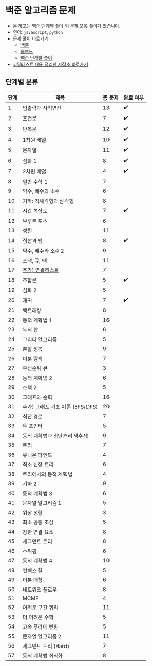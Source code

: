# 백준 알고리즘 문제

- 본 레포는 백준 단계별 풀이 외 문제 모음 풀이가 있습니다.
- 언어: `javascript`, `python`
- 문제 풀이 바로가기
  - [백준](https://www.acmicpc.net/)
  - [솔브드](https://solved.ac/)
  - [백준 단계별 풀이](https://www.acmicpc.net/step)
- [코딩테스트 내용 정리한 저장소 바로가기](https://github.com/devellybutton/CodingTest-Javascript)

## 단계별 분류

| 단계 | 제목                                                                            | 총 문제 | 완료 여부 |
| ---- | ------------------------------------------------------------------------------- | ------- | --------- |
| 1    | 입출력과 사칙연산                                                               | 13      | ✔️        |
| 2    | 조건문                                                                          | 7       | ✔️        |
| 3    | 반복문                                                                          | 12      | ✔️        |
| 4    | 1차원 배열                                                                      | 10      | ✔️        |
| 5    | 문자열                                                                          | 11      | ✔️        |
| 6    | 심화 1                                                                          | 8       | ✔️        |
| 7    | 2차원 배열                                                                      | 4       | ✔️        |
| 8    | 일반 수학 1                                                                     | 7       |           |
| 9    | 약수, 배수와 소수                                                               | 6       |           |
| 10   | 기하: 직사각형과 삼각형                                                         | 8       |           |
| 11   | 시간 복잡도                                                                     | 7       | ✔️        |
| 12   | 브루트 포스                                                                     | 6       |           |
| 13   | 정렬                                                                            | 11      |           |
| 14   | 집합과 맵                                                                       | 8       | ✔️        |
| 15   | 약수, 배수와 소수 2                                                             | 9       |           |
| 16   | 스택, 큐, 덱                                                                    | 11      |           |
| 17   | [추가) 연결리스트](https://www.acmicpc.net/workbook/view/1066)                  | 7       |           |
| 18   | 조합론                                                                          | 5       | ✔️        |
| 19   | 심화 2                                                                          | 5       |           |
| 20   | 재귀                                                                            | 7       | ✔️        |
| 21   | 백트래킹                                                                        | 8       |           |
| 22   | 동적 계획법 1                                                                   | 16      |           |
| 23   | 누적 합                                                                         | 6       |           |
| 24   | 그리디 알고리즘                                                                 | 5       |           |
| 25   | 분할 정복                                                                       | 9       |           |
| 26   | 이분 탐색                                                                       | 7       |           |
| 27   | 우선순위 큐                                                                     | 3       |           |
| 28   | 동적 계획법 2                                                                   | 6       |           |
| 29   | 스택 2                                                                          | 5       |           |
| 30   | 그래프와 순회                                                                   | 16      |           |
| 31   | [추가) 그래프 기초 이론 (BFS/DFS)](https://www.acmicpc.net/workbook/view/21598) | 20      |           |
| 32   | 최단 경로                                                                       | 7       |           |
| 33   | 투 포인터                                                                       | 5       |           |
| 34   | 동적 계획법과 최단거리 역추적                                                   | 9       |           |
| 35   | 트리                                                                            | 7       |           |
| 36   | 유니온 파인드                                                                   | 4       |           |
| 37   | 최소 신장 트리                                                                  | 6       |           |
| 38   | 트리에서의 동적 계획법                                                          | 4       |           |
| 39   | 기하 2                                                                          | 9       |           |
| 40   | 동적 계획법 3                                                                   | 6       |           |
| 41   | 문자열 알고리즘 1                                                               | 5       |           |
| 42   | 위상 정렬                                                                       | 3       |           |
| 43   | 최소 공통 조상                                                                  | 5       |           |
| 44   | 강한 연결 요소                                                                  | 8       |           |
| 45   | 세그먼트 트리                                                                   | 8       |           |
| 46   | 스위핑                                                                          | 6       |           |
| 47   | 동적 계획법 4                                                                   | 10      |           |
| 48   | 컨벡스 헐                                                                       | 5       |           |
| 49   | 이분 매칭                                                                       | 6       |           |
| 50   | 네트워크 플로우                                                                 | 8       |           |
| 51   | MCMF                                                                            | 4       |           |
| 52   | 어려운 구간 쿼리                                                                | 11      |           |
| 53   | 더 어려운 수학                                                                  | 5       |           |
| 54   | 고속 푸리에 변환                                                                | 5       |           |
| 55   | 문자열 알고리즘 2                                                               | 11      |           |
| 56   | 세그먼트 트리 (Hard)                                                            | 7       |           |
| 57   | 동적 계획법 최적화                                                              | 8       |           |
